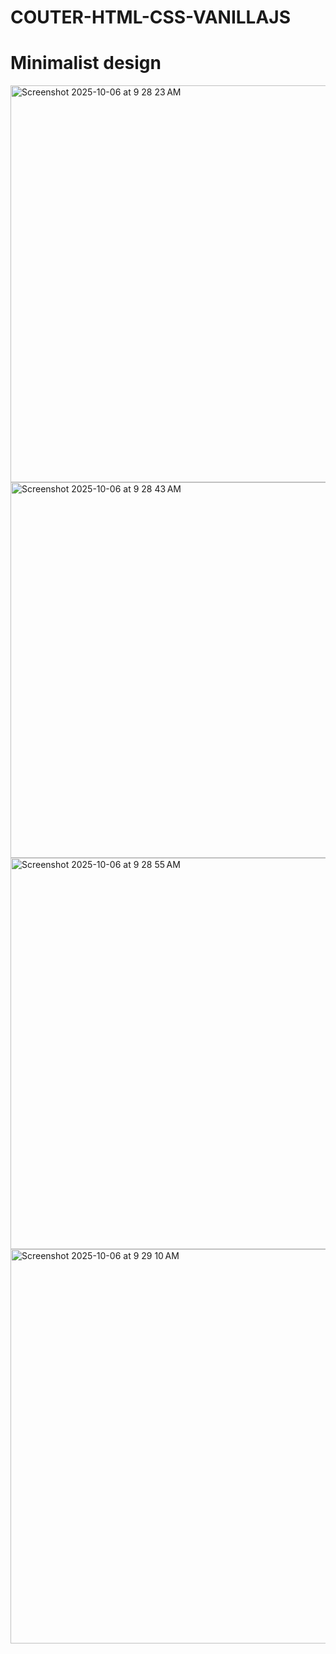 # COUTER-HTML-CSS-VANILLAJS 
# Minimalist design 
<img width="1098" height="635" alt="Screenshot 2025-10-06 at 9 28 23 AM" src="https://github.com/user-attachments/assets/4a4a7427-a655-428b-9edc-4f6d4de831d3" />
<img width="1064" height="601" alt="Screenshot 2025-10-06 at 9 28 43 AM" src="https://github.com/user-attachments/assets/ee16c34f-208e-41a9-bbfc-685993741236" />
<img width="1066" height="626" alt="Screenshot 2025-10-06 at 9 28 55 AM" src="https://github.com/user-attachments/assets/f423e265-d5f7-4759-bb5e-803d26eb6f40" />
<img width="1078" height="631" alt="Screenshot 2025-10-06 at 9 29 10 AM" src="https://github.com/user-attachments/assets/5cafc2fe-598a-43f4-ad89-b04a690d696a" />
